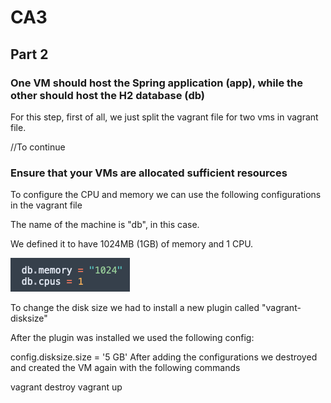 # CA3

## Part 2

### One VM should host the Spring application (app), while the other should host the H2 database (db)

For this step, first of all, we just split the vagrant file for two vms in vagrant file.

//To continue


### Ensure that your VMs are allocated sufficient resources

To configure the CPU and memory we can use the following configurations in the vagrant file

The name of the machine is "db", in this case.

We defined it to have 1024MB (1GB) of memory and 1 CPU.

![img.png](images/img.png)

To change the disk size we had to install a new plugin called "vagrant-disksize"

After the plugin was installed we used the following config:

config.disksize.size = '5 GB'
After adding the configurations we destroyed and created the VM again with the following commands

vagrant destroy
vagrant up
